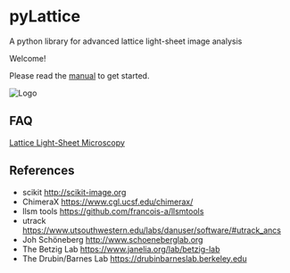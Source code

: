 # pyLattice
A python library for advanced lattice light-sheet image analysis

Welcome!

Please read the [manual](./PyLattice_Manual.pdf) to get started.

![Logo](./pyLattice_logo.png)


## FAQ

[Lattice Light-Sheet Microscopy](https://en.wikipedia.org/wiki/Lattice_light-sheet_microscopy)

## References

- scikit http://scikit-image.org
- ChimeraX https://www.cgl.ucsf.edu/chimerax/
- llsm tools https://github.com/francois-a/llsmtools
- utrack https://www.utsouthwestern.edu/labs/danuser/software/#utrack_ancs
- Joh Schöneberg http://www.schoeneberglab.org
- The Betzig Lab https://www.janelia.org/lab/betzig-lab
- The Drubin/Barnes Lab https://drubinbarneslab.berkeley.edu
